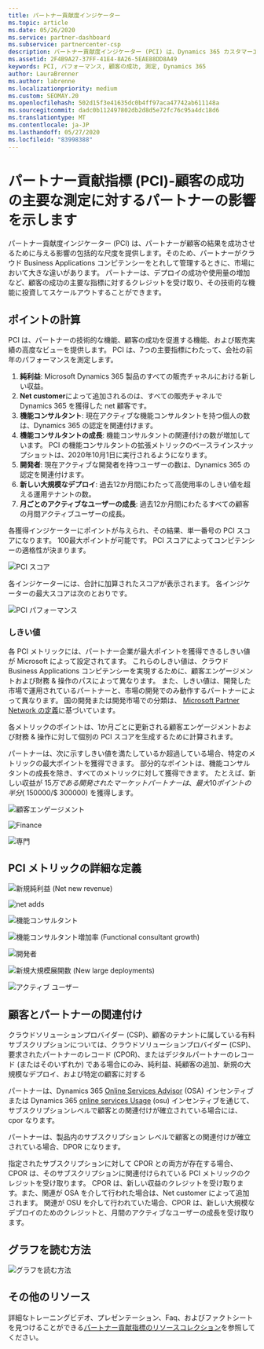 ```yaml
---
title: パートナー貢献度インジケーター
ms.topic: article
ms.date: 05/26/2020
ms.service: partner-dashboard
ms.subservice: partnercenter-csp
description: パートナー貢献度インジケーター (PCI) は、Dynamics 365 カスタマーエンゲージメント、Dynamics 365 Finance、および運用での作業方法を示しています。
ms.assetid: 2F4B9A27-37FF-41E4-8A26-5EAE88DD8A49
keywords: PCI, パフォーマンス, 顧客の成功, 測定, Dynamics 365
author: LauraBrenner
ms.author: labrenne
ms.localizationpriority: medium
ms.custom: SEOMAY.20
ms.openlocfilehash: 502d15f3e41635dc0b4ff97aca47742ab611148a
ms.sourcegitcommit: dadc0b112497802db2d8d5e72fc76c95a4dc18d6
ms.translationtype: MT
ms.contentlocale: ja-JP
ms.lasthandoff: 05/27/2020
ms.locfileid: "83998388"
---
```

# <a name="partner-contribution-indicators-pci---shows-partner-impact-on-key-measures-of-customer-success"></a>パートナー貢献指標 (PCI)-顧客の成功の主要な測定に対するパートナーの影響を示します

パートナー貢献度インジケーター (PCI) は、パートナーが顧客の結果を成功させるために与える影響の包括的な尺度を提供します。そのため、パートナーがクラウド Business Applications コンピテンシーをとれして管理するときに、市場において大きな違いがあります。 パートナーは、デプロイの成功や使用量の増加など、顧客の成功の主要な指標に対するクレジットを受け取り、その技術的な機能に投資してスケールアウトすることができます。


## <a name="scoring"></a>ポイントの計算

PCI は、パートナーの技術的な機能、顧客の成功を促進する機能、および販売実績の高度なビューを提供します。 PCI は、7つの主要指標にわたって、会社の前年のパフォーマンスを測定します。

1. **純利益**: Microsoft Dynamics 365 製品のすべての販売チャネルにおける新しい収益。
2. **Net customer**によって追加されるのは、すべての販売チャネルで Dynamics 365 を獲得した net 顧客です。
3. **機能コンサルタント**: 現在アクティブな機能コンサルタントを持つ個人の数は、Dynamics 365 の認定を関連付けます。 
4. **機能コンサルタントの成長**: 機能コンサルタントの関連付けの数が増加しています。  PCI の機能コンサルタントの拡張メトリックのベースラインスナップショットは、2020年10月1日に実行されるようになります。  
5. **開発者**: 現在アクティブな開発者を持つユーザーの数は、Dynamics 365 の認定を関連付けます。
6. **新しい大規模なデプロイ**: 過去12か月間にわたって高使用率のしきい値を超える運用テナントの数。
7. **月ごとのアクティブなユーザーの成長**: 過去12か月間にわたるすべての顧客の月間アクティブユーザーの成長。

各獲得インジケーターにポイントが与えられ、その結果、単一番号の PCI スコアになります。 100最大ポイントが可能です。 PCI スコアによってコンピテンシーの適格性が決まります。

![PCI スコア](images/pcinew1.png)

各インジケーターには、合計に加算されたスコアが表示されます。 各インジケーターの最大スコアは次のとおりです。

![PCI パフォーマンス](images/pci/perfnew.png)

### <a name="thresholds"></a>しきい値

各 PCI メトリックには、パートナー企業が最大ポイントを獲得できるしきい値が Microsoft によって設定されてます。 これらのしきい値は、クラウド Business Applications コンピテンシーを実現するために、顧客エンゲージメントおよび財務 & 操作のパスによって異なります。 また、しきい値は、開発した市場で運用されているパートナーと、市場の開発でのみ動作するパートナーによって異なります。  国の開発または開発市場での分類は、 [Microsoft Partner Network の定義](https://assetsprod.microsoft.com/mpn/mpn-developed-and-developing-countries.pdf)に基づいています。

各メトリックのポイントは、1か月ごとに更新される顧客エンゲージメントおよび財務 & 操作に対して個別の PCI スコアを生成するために計算されます。

パートナーは、次に示すしきい値を満たしているか超過している場合、特定のメトリックの最大ポイントを獲得できます。 部分的なポイントは、機能コンサルタントの成長を除き、すべてのメトリックに対して獲得できます。 たとえば、新しい収益が $15万である開発されたマーケットパートナーは、最大10ポイントの半分 ($ 150000/$ 300000) を獲得します。 

![顧客エンゲージメント](images/pci/custengagethresh.png)

![Finance](images/pci/table_2.png)

![専門](images/Table3.PNG) 


## <a name="detailed-definitions-of-pci-metrics"></a>PCI メトリックの詳細な定義

![新規純利益 (Net new revenue)](images/pci/netnewrevenue.png)

![net adds](images/pci/netadds.png)


![機能コンサルタント](images/pci/funcconsult.png)


![機能コンサルタント増加率 (Functional consultant growth)](images/pci/4_Functional_consultant_growth.png)

![開発者](images/pci/developers.png) 

![新規大規模展開数 (New large deployments)](images/pci/largedeploy.png) 

![アクティブ ユーザー](images/pci/activeusers.png)

## <a name="customer-to-partner-association"></a>顧客とパートナーの関連付け

クラウドソリューションプロバイダー (CSP)、顧客のテナントに属している有料サブスクリプションについては、クラウドソリューションプロバイダー (CSP)、要求されたパートナーのレコード (CPOR)、またはデジタルパートナーのレコード (またはそのいずれか) である場合にのみ、純利益、純顧客の追加、新規の大規模なデプロイ、および特定の顧客に対する

パートナーは、Dynamics 365 [Online Services Advisor](https://support.microsoft.com/help/4501560/online-services-advisor-osa-sell-incentives-faq) (OSA) インセンティブまたは Dynamics 365 [online services Usage](https://support.microsoft.com/help/4489988/online-services-usage-osu-incentives-faq) (osu) インセンティブを通じて、サブスクリプションレベルで顧客との関連付けが確立されている場合には、cpor なります。

パートナーは、製品内のサブスクリプション レベルで顧客との関連付けが確立されている場合、DPOR になります。

指定されたサブスクリプションに対して CPOR との両方が存在する場合、CPOR は、そのサブスクリプションに関連付けられている PCI メトリックのクレジットを受け取ります。 CPOR は、新しい収益のクレジットを受け取ります。また、関連が OSA を介して行われた場合は、Net customer によって追加されます。 関連が OSU を介して行われていた場合、CPOR は、新しい大規模なデプロイのためのクレジットと、月間のアクティブなユーザーの成長を受け取ります。 

## <a name="how-to-read-the-charts"></a>グラフを読む方法

![グラフを読む方法](images/pci/howto.png)

## <a name="additional-resources"></a>その他のリソース

詳細なトレーニングビデオ、プレゼンテーション、Faq、およびファクトシートを見つけることができる[パートナー貢献指標のリソースコレクション](https://aka.ms/pcilearn)を参照してください。
